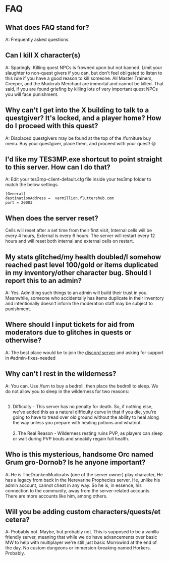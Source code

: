 # FAQ
## What does FAQ stand for?
A: Frequently asked questions.

## Can I kill X character(s)
A: Sparingly. Killing quest NPCs is frowned upon but not banned. Limit your slaughter to non-quest givers if you can, but don't feel obligated to listen to this rule if you have a good reason to kill someone. All Master Trainers, Creeper, and the Mudcrab Merchant are immortal and cannot be killed. That said, if you are found griefing by killing lots of very important quest NPCs you will face punishment.

## Why can't I get into the X building to talk to a questgiver? It's locked, and a player home? How do I proceed with this quest?
A: Displaced questgivers may be found at the top of the /furniture buy menu. Buy your questgiver, place them, and proceed with your quest! 😃

## I'd like my TES3MP.exe shortcut to point straight to this server. How can I do that?
A: Edit your tes3mp-client-default.cfg file inside your tes3mp folder to match the below settings.
```
[General]
destinationAddress =  vermillion.fluttershub.com
port = 20003
```

## When does the server reset?
Cells will reset after a set time from their first visit, Internal cells will be every 4 hours, External is every 6 hours. The server will restart every 12 hours and will reset both internal and external cells on restart.
## My stats glitched/my health doubled/I somehow reached past level 100/gold or items duplicated in my inventory/other character bug. Should I report this to an admin?
A: Yes. Admitting such things to an admin will build their trust in you. Meanwhile, someone who accidentally has items duplicate in their inventory and intentionally doesn't inform the moderation staff may be subject to punishment.
## Where should I input tickets for aid from moderators due to glitches in quests or otherwise?
A: The best place would be to join the [discord server](https://discord.gg/phrFT27) and asking for support in #admin-fixes-needed

## Why can't I rest in the wilderness?
A: You can. Use /furn to buy a bedroll, then place the bedroll to sleep. We do not allow you to sleep in the wilderness for two reasons:<br><br>
1. Difficulty - This server has no penalty for death. So, if nothing else, we've added this as a natural difficulty curve in that if you die, you're going to have to tread over old ground without the ability to heal along the way unless you prepare with healing potions and whatnot. 
<br><br>2. The Real Reason - Wilderness resting ruins PVP, as players can sleep or wait during PVP bouts and sneakily regain full health.


## Who is this mysterious, handsome Orc named Grum gro-Dornob? Is he anyone important?
A: He is TheDrunkenMudcrabs (one of the server owner) play character, He has a legacy from back in the Nerevarine Prophecies server. He, unlike his admin account, cannot cheat in any way. So he is, in essence, his connection to the community, away from the server-related accounts.
<br>There are more accounts like him, among others. 



## Will you be adding custom characters/quests/et cetera?
A: Probably not. Maybe, but probably not. This is supposed to be a vanilla-friendly server, meaning that while we do have advancements over basic MW to help with multiplayer we're still just basic Morrowind at the end of the day. No custom dungeons or immersion-breaking named Horkers. Probably.

